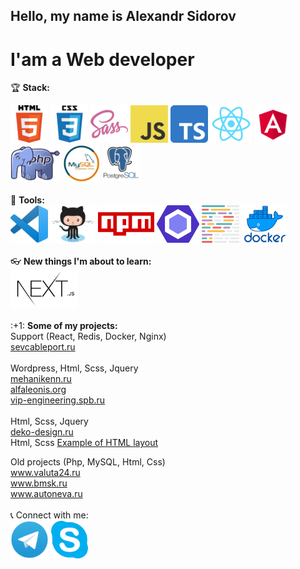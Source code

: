 ## Hello, my name is Alexandr Sidorov
# I'am a Web developer  

🏆 <b>Stack:</b>  
<div> 
<img src="./src/assets/images/html5.png"  height="60" alt="HTML5">
<img src="./src/assets/images/css3.png"  height="60" alt="CSS3">
<img src="./src/assets/images/sass.png"  height="60" alt="SASS">
<img src="./src/assets/images/js.png"  height="60" alt="JS">
<img src="./src/assets/images/ts.png"  height="60" alt="TypeScript">
<img src="./src/assets/images/react.png"  height="60" alt="React">
<img src="./src/assets/images/angular.svg"  height="60" alt="Angular">
<img src="./src/assets/images/php.png"  height="60" alt="PHP">
<img src="./src/assets/images/mysql.jpg"  height="60" alt="MySQL">
<img src="./src/assets/images/postgresql.png"  height="60" alt="PostgreSQL">
</div>  
<br/>  
🔨 <b>Tools:</b>
<div> 
<img src="./src/assets/images/vscode.png"  height="60" alt="VSCode">
<img src="./src/assets/images/github.png"  height="60" alt="GitHub">
<img src="./src/assets/images/npm.png"  height="60" alt="NPM">
<img src="./src/assets/images/eslint.svg"  height="60" alt="Eslint">
<img src="./src/assets/images/prettier.svg"  height="60" alt="Prettier">
<img src="./src/assets/images/docker.png"  height="60" alt="Docker">
</div> 
<br/>  
👓 <b>New things I'm about to learn:</b>  
<div> 
<img src="./src/assets/images/nextjs.png"  height="60" alt="NextJS">
</div> 
<br/>  
:+1: <b>Some of my projects:</b>  
<div>  
Support (React, Redis, Docker, Nginx)<br/>
<a href="https://sevcableport.ru/ru">sevcableport.ru</a><br/>
<br/>
Wordpress, Html, Scss, Jquery<br/>
<a href="http://mehanikenn.ru/">mehanikenn.ru</a><br/>
<a href="https://alfaleonis.org">alfaleonis.org</a><br/>
<a href="http://vip-engineering.spb.ru">vip-engineering.spb.ru</a><br/>
<br/>
Html, Scss, Jquery<br/>
<a href="http://deko-design.ru">deko-design.ru</a><br/>
Html, Scss  
<a href="https://thirsty-jones-488e18.netlify.app">Example of HTML layout</a><br/>
  
Old projects (Php, MySQL, Html, Css)  
<a href="https://www.valuta24.ru">www.valuta24.ru</a><br/>
<a href="https://www.bmsk.ru">www.bmsk.ru</a><br/>
<a href="http://www.autoneva.ru">www.autoneva.ru</a><br/>
<br/>
📞 Connect with me:  
[<img src="./src/assets/images/telegramm.png"  height="60" alt="Telegramm">](https://t.me/dinichru) 
[<img src="./src/assets/images/skype.png"  height="60" alt="Skype">](https://join.skype.com/invite/bkhzoYa5u2Pm) 
</div>  